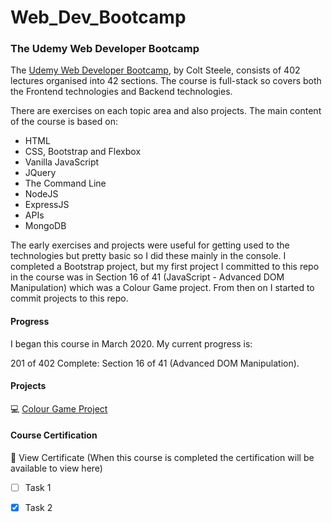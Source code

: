 # Web_Dev_Bootcamp

### The Udemy Web Developer Bootcamp

The [Udemy Web Developer Bootcamp](https://www.udemy.com/course/the-web-developer-bootcamp/), by Colt Steele, consists of 402 lectures organised into 42 sections. The course is full-stack so covers both the Frontend technologies and Backend technologies. 

There are exercises on each topic area and also projects. The main content of the course is based on:
* HTML
* CSS, Bootstrap and Flexbox
* Vanilla JavaScript
* JQuery
* The Command Line
* NodeJS
* ExpressJS
* APIs
* MongoDB

The early exercises and projects were useful for getting used to the technologies but pretty basic so I did these mainly in the console. I completed a Bootstrap project, but my first project I committed to this repo in the course was in Section 16 of 41 (JavaScript - Advanced DOM Manipulation) which was a Colour Game project. From then on I started to commit projects to this repo.

#### Progress

I began this course in March 2020. My current progress is:

201 of 402 Complete: Section 16 of 41 (Advanced DOM Manipulation).

#### Projects

:computer: [Colour Game Project](url)

#### Course Certification

:scroll: View Certificate (When this course is completed the certification will be available to view here)



- [ ] Task 1
- [x] Task 2




